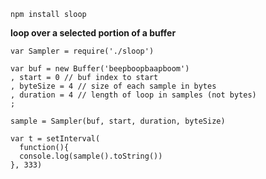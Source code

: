     npm install sloop

**loop over a selected portion of a buffer**

    var Sampler = require('./sloop')

    var buf = new Buffer('beepboopbaapboom')
    , start = 0 // buf index to start
    , byteSize = 4 // size of each sample in bytes
    , duration = 4 // length of loop in samples (not bytes)
    ;
    
    sample = Sampler(buf, start, duration, byteSize)
    
    var t = setInterval(
      function(){
      console.log(sample().toString())
    }, 333)
